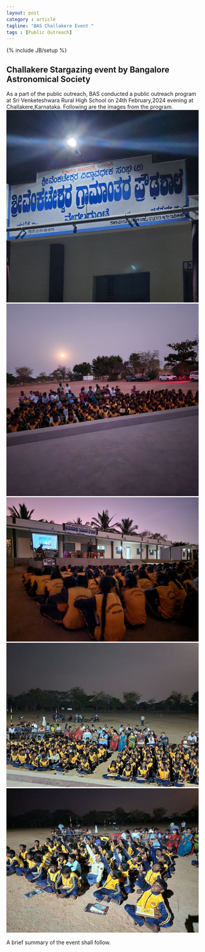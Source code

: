 ```yaml
---
layout: post
category : article
tagline: "BAS Challakere Event "
tags : [Public Outreach]
---
```


{% include JB/setup %}

## Challakere Stargazing event by Bangalore Astronomical Society
As a part of the public outreach, BAS conducted a public outreach program at Sri Venketeshwara Rural High School on 24th February,2024 evening at Challakere,Karnataka.
Following are the images from the program. 
![](/assets/images/Challakere_20240224/name_board.jpg)
![](/assets/images/Challakere_20240224/kids_1.jpg)
![](/assets/images/Challakere_20240224/kids_2.jpg)
![](/assets/images/Challakere_20240224/kids_teacher.jpg)
![](/assets/images/Challakere_20240224/kids_teacher_1.jpg)

A brief summary of the event shall follow.


